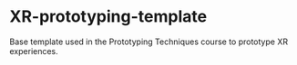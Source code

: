 # XR-prototyping-template
Base template used in the Prototyping Techniques course to prototype XR experiences. 
